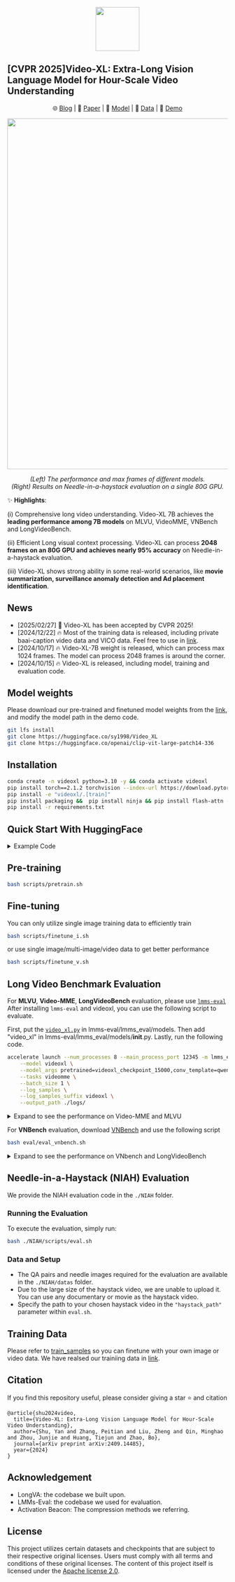 <p align="center">
    <img src="./assets/logo.jpg" width="100">
</p>



## [CVPR 2025]Video-XL: Extra-Long Vision Language Model for Hour-Scale Video Understanding
<p align="center">
    🌐 <a href="https://www.xiaohongshu.com/discovery/item/67172f5d0000000024017704?source=webshare&xhsshare=pc_web&xsec_token=GBL17lee3zbjumPCcki1x6IL0okkah9Lp3XX_IzlJwO4I=&xsec_source=pc_share" target="_blank">Blog</a> | 📃 <a href="https://arxiv.org/pdf/2409.14485" target="_blank">Paper</a> | 🤗 <a href="https://huggingface.co/sy1998/Video_XL" target="_blank">Model</a> |  🤗 <a href="https://huggingface.co/datasets/sy1998/Video_XL_Training/tree/main" target="_blank">Data</a> |  🎥 <a href="" target="_blank">Demo</a>

</p>

<p align="center">
    <img src="./assets/newneedle.png" width="800">
</p>
<p align="center"><em>(Left) The performance and max frames of different models.<br>(Right) Results on Needle-in-a-haystack evaluation on a single 80G GPU.
    </em></p>



✨ **Highlights**:

(i) Comprehensive long video understanding. Video-XL 7B achieves the **leading performance among 7B models** on MLVU, VideoMME, VNBench and LongVideoBench.

(ii) Efficient Long visual context processing. Video-XL can process **2048 frames on an 80G GPU and achieves nearly 95% accuracy** on Needle-in-a-haystack evaluation.

(iii) Video-XL shows strong ability in some real-world scenarios, like **movie summarization, surveillance anomaly detection and Ad placement identification**.



## News
- [2025/02/27] 🎉 Video-XL has been accepted by CVPR 2025!
- [2024/12/22] 🔥 Most of the training data is released, including private baai-caption video data and VICO data. Feel free to use in [link](https://huggingface.co/datasets/sy1998/Video_XL_Training/tree/main). 
- [2024/10/17] 🔥 Video-XL-7B weight is released, which can process max 1024 frames. The model can process 2048 frames is around the corner.
- [2024/10/15] 🔥 Video-XL is released,  including model, training and evaluation code.

## Model weights
Please download our pre-trained and finetuned model weights from the [link](https://huggingface.co/sy1998/Video_XL/tree/main), and modify the model path in the demo code.
```bash
git lfs install
git clone https://huggingface.co/sy1998/Video_XL
git clone https://huggingface.co/openai/clip-vit-large-patch14-336
```


## Installation 
```bash
conda create -n videoxl python=3.10 -y && conda activate videoxl
pip install torch==2.1.2 torchvision --index-url https://download.pytorch.org/whl/cu118
pip install -e "videoxl/.[train]"
pip install packaging &&  pip install ninja && pip install flash-attn --no-build-isolation --no-cache-dir
pip install -r requirements.txt
```

## Quick Start With HuggingFace

<details>
    <summary>Example Code</summary>
    
```python
from videoxl.model.builder import load_pretrained_model
from videoxl.mm_utils import tokenizer_image_token, process_images,transform_input_id
from videoxl.constants import IMAGE_TOKEN_INDEX,TOKEN_PERFRAME 
from PIL import Image
from decord import VideoReader, cpu
import torch
import numpy as np
# fix seed
torch.manual_seed(0)


model_path = "assets/videoxl_checkpoint-15000"
video_path="assets/ad2_watch_15min.mp4"

max_frames_num =900 
gen_kwargs = {"do_sample": True, "temperature": 1, "top_p": None, "num_beams": 1, "use_cache": True, "max_new_tokens": 1024}
tokenizer, model, image_processor, _ = load_pretrained_model(model_path, None, "llava_qwen", device_map="cuda:0")

model.config.beacon_ratio=[8]   # you can delete this line to realize random compression of {2,4,8} ratio


#video input
prompt = "<|im_start|>system\nYou are a helpful assistant.<|im_end|>\n<|im_start|>user\n<image>\nDoes this video contain any inserted advertisement? If yes, which is the content of the ad?<|im_end|>\n<|im_start|>assistant\n"
input_ids = tokenizer_image_token(prompt, tokenizer, IMAGE_TOKEN_INDEX, return_tensors="pt").unsqueeze(0).to(model.device)
vr = VideoReader(video_path, ctx=cpu(0))
total_frame_num = len(vr)
uniform_sampled_frames = np.linspace(0, total_frame_num - 1, max_frames_num, dtype=int)
frame_idx = uniform_sampled_frames.tolist()
frames = vr.get_batch(frame_idx).asnumpy()
video_tensor = image_processor.preprocess(frames, return_tensors="pt")["pixel_values"].to(model.device, dtype=torch.float16)

beacon_skip_first = (input_ids == IMAGE_TOKEN_INDEX).nonzero(as_tuple=True)[1].item()
num_tokens=TOKEN_PERFRAME *max_frames_num
beacon_skip_last = beacon_skip_first  + num_tokens

with torch.inference_mode():
    output_ids = model.generate(input_ids, images=[video_tensor],  modalities=["video"],beacon_skip_first=beacon_skip_first,beacon_skip_last=beacon_skip_last, **gen_kwargs)

if IMAGE_TOKEN_INDEX in input_ids:
    transform_input_ids=transform_input_id(input_ids,num_tokens,model.config.vocab_size-1)

output_ids=output_ids[:,transform_input_ids.shape[1]:]
outputs = tokenizer.batch_decode(output_ids, skip_special_tokens=True)[0].strip()
print(outputs)
```
</details>

## Pre-training 
```bash
bash scripts/pretrain.sh
```

## Fine-tuning
You can only utilize single image training data to efficiently train 
```bash
bash scripts/finetune_i.sh
```
or use single image/multi-image/video data to get better performance
```bash
bash scripts/finetune_v.sh
```

## Long Video Benchmark Evaluation
For **MLVU**, **Video-MME**, **LongVideoBench** evaluation, please use  [`lmms-eval`](https://github.com/EvolvingLMMs-Lab/lmms-eval) After installing `lmms-eval` and videoxl, you can use the following script to evaluate.

First, put the [`video_xl.py`](https://github.com/VectorSpaceLab/Video-XL/blob/main/eval/videoxl.py) in lmms-eval/lmms_eval/models. Then add "video_xl" in lmms-eval/lmms_eval/models/__init__.py. Lastly, run the following code.

```bash
accelerate launch --num_processes 8 --main_process_port 12345 -m lmms_eval \
    --model videoxl \
    --model_args pretrained=videoxl_checkpoint_15000,conv_template=qwen_1_5,model_name=llava_qwen,max_frames_num=128,video_decode_backend=decord\
    --tasks videomme \
    --batch_size 1 \
    --log_samples \
    --log_samples_suffix videoxl \
    --output_path ./logs/
```
<details>
<summary>Expand to see the performance on Video-MME and MLVU</summary>
<IMG src="./assets/videomme.png"/>
</details>

For **VNBench** evaluation, download [VNBench](https://github.com/joez17/VideoNIAH) and use the following script
```bash
bash eval/eval_vnbench.sh
```
<details>
<summary>Expand to see the performance on VNbench and LongVideoBench</summary>
<IMG src="./assets/vnbench.png"/>
</details>


## Needle-in-a-Haystack (NIAH) Evaluation  

We provide the NIAH evaluation code in the `./NIAH` folder.  

### Running the Evaluation  
To execute the evaluation, simply run:  
```bash
bash ./NIAH/scripts/eval.sh
```  

### Data and Setup  
- The QA pairs and needle images required for the evaluation are available in the `./NIAH/datas` folder.  
- Due to the large size of the haystack video, we are unable to upload it. You can use any documentary or movie as the haystack video.  
- Specify the path to your chosen haystack video in the `"haystack_path"` parameter within `eval.sh`.


## Training Data
Please refer to [train_samples](./assets/train_example.json) so you can finetune with your own image or video data.
We have realsed our trainiing data in [link](https://huggingface.co/datasets/sy1998/Video_XL_Training/tree/main).

## Citation
If you find this repository useful, please consider giving a star :star: and citation

```
@article{shu2024video,
  title={Video-XL: Extra-Long Vision Language Model for Hour-Scale Video Understanding},
  author={Shu, Yan and Zhang, Peitian and Liu, Zheng and Qin, Minghao and Zhou, Junjie and Huang, Tiejun and Zhao, Bo},
  journal={arXiv preprint arXiv:2409.14485},
  year={2024}
}
```

## Acknowledgement
- LongVA: the codebase we built upon. 
- LMMs-Eval: the codebase we used for evaluation.
- Activation Beacon: The compression methods we referring.

## License
This project utilizes certain datasets and checkpoints that are subject to their respective original licenses. Users must comply with all terms and conditions of these original licenses.
The content of this project itself is licensed under the [Apache license 2.0](./LICENSE).




